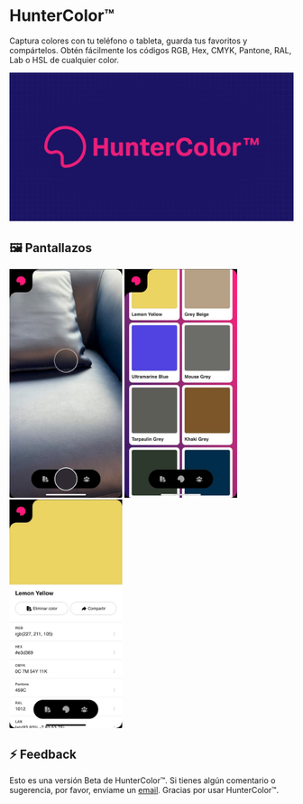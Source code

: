 # HunterColor™

Captura colores con tu teléfono o tableta, guarda tus favoritos y compártelos. Obtén fácilmente los códigos RGB, Hex, CMYK, Pantone, RAL, Lab o HSL de cualquier color.

![hunter-color](https://github.com/verdulife/camerapicker/blob/master/public/card.jpg?raw=true)

## 🖼️ Pantallazos

<p float="left">
  <img src="https://github.com/verdulife/camerapicker/blob/master/public/screenshots/hc-1.jpg?raw=true" width="200">
  <img src="https://github.com/verdulife/camerapicker/blob/master/public/screenshots/hc-2.jpg?raw=true" width="200">
  <img src="https://github.com/verdulife/camerapicker/blob/master/public/screenshots/hc-3.jpg?raw=true" width="200">
</p>

## ⚡ Feedback

Esto es una versión Beta de HunterColor™. Si tienes algún comentario o sugerencia, por favor, enviame un [email](mailto:verdu@live.com). Gracias por usar HunterColor™.
